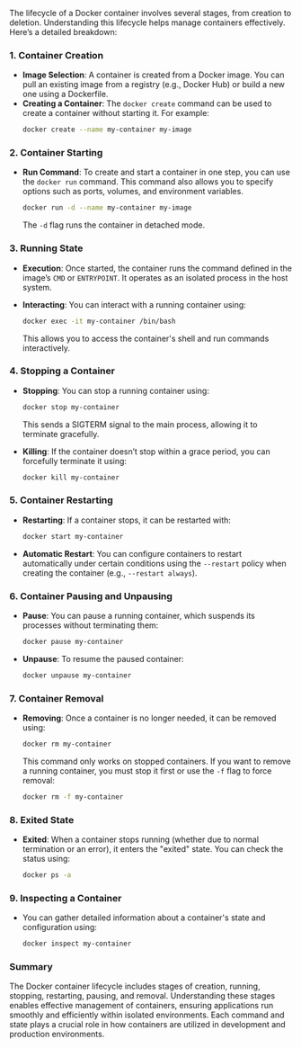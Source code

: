 The lifecycle of a Docker container involves several stages, from creation to deletion. Understanding this lifecycle helps manage containers effectively. Here’s a detailed breakdown:

### 1. **Container Creation**

- **Image Selection**: A container is created from a Docker image. You can pull an existing image from a registry (e.g., Docker Hub) or build a new one using a Dockerfile.
- **Creating a Container**: The `docker create` command can be used to create a container without starting it. For example:
  ```bash
  docker create --name my-container my-image
  ```

### 2. **Container Starting**

- **Run Command**: To create and start a container in one step, you can use the `docker run` command. This command also allows you to specify options such as ports, volumes, and environment variables.
  ```bash
  docker run -d --name my-container my-image
  ```
  The `-d` flag runs the container in detached mode.

### 3. **Running State**

- **Execution**: Once started, the container runs the command defined in the image’s `CMD` or `ENTRYPOINT`. It operates as an isolated process in the host system.

- **Interacting**: You can interact with a running container using:
  ```bash
  docker exec -it my-container /bin/bash
  ```
  This allows you to access the container's shell and run commands interactively.

### 4. **Stopping a Container**

- **Stopping**: You can stop a running container using:

  ```bash
  docker stop my-container
  ```

  This sends a SIGTERM signal to the main process, allowing it to terminate gracefully.

- **Killing**: If the container doesn’t stop within a grace period, you can forcefully terminate it using:
  ```bash
  docker kill my-container
  ```

### 5. **Container Restarting**

- **Restarting**: If a container stops, it can be restarted with:
  ```bash
  docker start my-container
  ```
- **Automatic Restart**: You can configure containers to restart automatically under certain conditions using the `--restart` policy when creating the container (e.g., `--restart always`).

### 6. **Container Pausing and Unpausing**

- **Pause**: You can pause a running container, which suspends its processes without terminating them:

  ```bash
  docker pause my-container
  ```

- **Unpause**: To resume the paused container:
  ```bash
  docker unpause my-container
  ```

### 7. **Container Removal**

- **Removing**: Once a container is no longer needed, it can be removed using:
  ```bash
  docker rm my-container
  ```
  This command only works on stopped containers. If you want to remove a running container, you must stop it first or use the `-f` flag to force removal:
  ```bash
  docker rm -f my-container
  ```

### 8. **Exited State**

- **Exited**: When a container stops running (whether due to normal termination or an error), it enters the "exited" state. You can check the status using:
  ```bash
  docker ps -a
  ```

### 9. **Inspecting a Container**

- You can gather detailed information about a container's state and configuration using:
  ```bash
  docker inspect my-container
  ```

### Summary

The Docker container lifecycle includes stages of creation, running, stopping, restarting, pausing, and removal. Understanding these stages enables effective management of containers, ensuring applications run smoothly and efficiently within isolated environments. Each command and state plays a crucial role in how containers are utilized in development and production environments.
